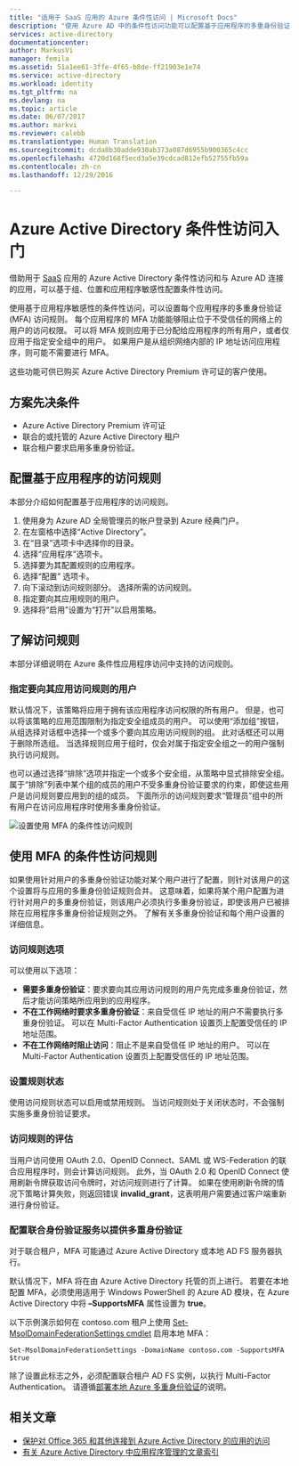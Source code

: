 ```yaml
---
title: "适用于 SaaS 应用的 Azure 条件性访问 | Microsoft Docs"
description: "使用 Azure AD 中的条件性访问功能可以配置基于应用程序的多重身份验证，以及阻止不在受信任网络中的用户的访问。 "
services: active-directory
documentationcenter: 
author: MarkusVi
manager: femila
ms.assetid: 51a1ee61-3ffe-4f65-b8de-ff21903e1e74
ms.service: active-directory
ms.workload: identity
ms.tgt_pltfrm: na
ms.devlang: na
ms.topic: article
ms.date: 06/07/2017
ms.author: markvi
ms.reviewer: calebb
ms.translationtype: Human Translation
ms.sourcegitcommit: dcda8b30adde930ab373a087d6955b900365c4cc
ms.openlocfilehash: 4720d168f5ecd3a5e39cdcad812efb52755fb59a
ms.contentlocale: zh-cn
ms.lasthandoff: 12/29/2016

---
```

# <a name="getting-started-with-azure-active-directory-conditional-access"></a>Azure Active Directory 条件性访问入门
借助用于 [SaaS](https://azure.microsoft.com/overview/what-is-saas/) 应用的 Azure Active Directory 条件性访问和与 Azure AD 连接的应用，可以基于组、位置和应用程序敏感性配置条件性访问。 

使用基于应用程序敏感性的条件性访问，可以设置每个应用程序的多重身份验证 (MFA) 访问规则。 每个应用程序的 MFA 功能能够阻止位于不受信任的网络上的用户的访问权限。 可以将 MFA 规则应用于已分配给应用程序的所有用户，或者仅应用于指定安全组中的用户。  如果用户是从组织网络内部的 IP 地址访问应用程序，则可能不需要进行 MFA。

这些功能可供已购买 Azure Active Directory Premium 许可证的客户使用。

## <a name="scenario-prerequisites"></a>方案先决条件
* Azure Active Directory Premium 许可证
* 联合的或托管的 Azure Active Directory 租户
* 联合租户要求启用多重身份验证。

## <a name="configure-per-application-access-rules"></a>配置基于应用程序的访问规则
本部分介绍如何配置基于应用程序的访问规则。

1. 使用身为 Azure AD 全局管理员的帐户登录到 Azure 经典门户。
2. 在左窗格中选择“Active Directory”。
3. 在“目录”选项卡中选择你的目录。
4. 选择“应用程序”选项卡。
5. 选择要为其配置规则的应用程序。
6. 选择“配置”  选项卡。
7. 向下滚动到访问规则部分。 选择所需的访问规则。
8. 指定要向其应用规则的用户。
9. 选择将“启用”设置为“打开”以启用策略。

## <a name="understanding-access-rules"></a>了解访问规则
本部分详细说明在 Azure 条件性应用程序访问中支持的访问规则。

### <a name="specifying-the-users-the-access-rules-apply-to"></a>指定要向其应用访问规则的用户
默认情况下，该策略将应用于拥有该应用程序访问权限的所有用户。 但是，也可以将该策略的应用范围限制为指定安全组成员的用户。 可以使用“添加组”按钮，从组选择对话框中选择一个或多个要向其应用访问规则的组。 此对话框还可以用于删除所选组。 当选择规则应用于组时，仅会对属于指定安全组之一的用户强制执行访问规则。

也可以通过选择“排除”选项并指定一个或多个安全组，从策略中显式排除安全组。 属于“排除”列表中某个组的成员的用户不受多重身份验证要求的约束，即使这些用户是访问规则要应用到的组的成员。
下面所示的访问规则要求“管理员”组中的所有用户在访问应用程序时使用多重身份验证。

![设置使用 MFA 的条件性访问规则](./media/active-directory-conditional-access-azuread-connected-apps/conditionalaccess-saas-apps.png)

## <a name="conditional-access-rules-with-mfa"></a>使用 MFA 的条件性访问规则
如果使用针对用户的多重身份验证功能对某个用户进行了配置，则针对该用户的这个设置将与应用的多重身份验证规则合并。 这意味着，如果将某个用户配置为进行针对用户的多重身份验证，则该用户必须执行多重身份验证，即使该用户已被排除在应用程序多重身份验证规则之外。 了解有关多重身份验证和每个用户设置的详细信息。

### <a name="access-rule-options"></a>访问规则选项
可以使用以下选项：

* **需要多重身份验证**：要求要向其应用访问规则的用户先完成多重身份验证，然后才能访问策略所应用到的应用程序。
* **不在工作网络时要求多重身份验证**：来自受信任 IP 地址的用户不需要执行多重身份验证。 可以在 Multi-Factor Authentication 设置页上配置受信任的 IP 地址范围。
* **不在工作网络时阻止访问**：阻止不是来自受信任 IP 地址的用户。 可以在 Multi-Factor Authentication 设置页上配置受信任的 IP 地址范围。

### <a name="setting-rule-status"></a>设置规则状态
使用访问规则状态可以启用或禁用规则。 当访问规则处于关闭状态时，不会强制实施多重身份验证要求。

### <a name="access-rule-evaluation"></a>访问规则的评估
当用户访问使用 OAuth 2.0、OpenID Connect、SAML 或 WS-Federation 的联合应用程序时，则会计算访问规则。 此外，当 OAuth 2.0 和 OpenID Connect 使用刷新令牌获取访问令牌时，对访问规则进行了计算。 如果在使用刷新令牌的情况下策略计算失败，则返回错误 **invalid_grant**，这表明用户需要通过客户端重新进行身份验证。

### <a name="configure-federation-services-to-provide-multi-factor-authentication"></a>配置联合身份验证服务以提供多重身份验证
对于联合租户，MFA 可能通过 Azure Active Directory 或本地 AD FS 服务器执行。

默认情况下，MFA 将在由 Azure Active Directory 托管的页上进行。 若要在本地配置 MFA，必须使用适用于 Windows PowerShell 的 Azure AD 模块，在 Azure Active Directory 中将 **–SupportsMFA** 属性设置为 **true**。

以下示例演示如何在 contoso.com 租户上使用 [Set-MsolDomainFederationSettings cmdlet](https://msdn.microsoft.com/library/azure/dn194088.aspx) 启用本地 MFA：

    Set-MsolDomainFederationSettings -DomainName contoso.com -SupportsMFA $true

除了设置此标志之外，必须配置联合租户 AD FS 实例，以执行 Multi-Factor Authentication。 请遵循[部署本地 Azure 多重身份验证](../multi-factor-authentication/multi-factor-authentication-get-started-server.md)的说明。

## <a name="related-articles"></a>相关文章
* [保护对 Office 365 和其他连接到 Azure Active Directory 的应用的访问](active-directory-conditional-access.md)
* [有关 Azure Active Directory 中应用程序管理的文章索引](active-directory-apps-index.md)


